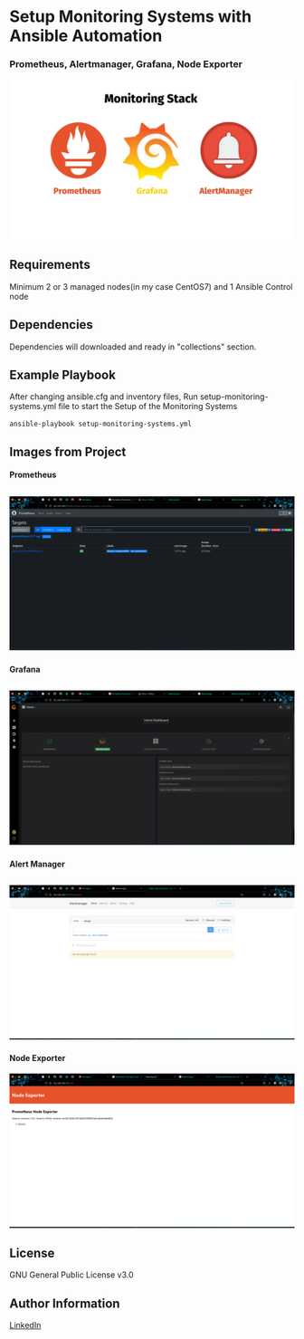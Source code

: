Setup Monitoring Systems with Ansible Automation
=========

### Prometheus, Alertmanager, Grafana, Node Exporter

![Image](images/prometheus-grafana-alertmanager.png)


Requirements
------------

Minimum 2 or 3 managed nodes(in my case CentOS7) and 1 Ansible Control node

Dependencies
------------

Dependencies will downloaded and ready in "collections" section.

Example Playbook
----------------

After changing ansible.cfg and inventory files, Run setup-monitoring-systems.yml file to start the Setup of the Monitoring Systems

    ansible-playbook setup-monitoring-systems.yml


Images from Project
-------

#### Prometheus
![Image](images/prometheus.png)
---
#### Grafana
![Image](images/grafana.png)
---
#### Alert Manager
![Image](images/alert_manager.png)
---
#### Node Exporter
![Image](images/node_exporter_metrics.png)


License
-------

GNU General Public License v3.0

Author Information
------------------

[LinkedIn](https://www.linkedin.com/in/imannovv/)

